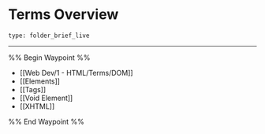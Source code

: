 # Terms Overview
 
```ccard
type: folder_brief_live
```
 
--- 

%% Begin Waypoint %%
- [[Web Dev/1 - HTML/Terms/DOM]]
- [[Elements]]
- [[Tags]]
- [[Void Element]]
- [[XHTML]]

%% End Waypoint %%